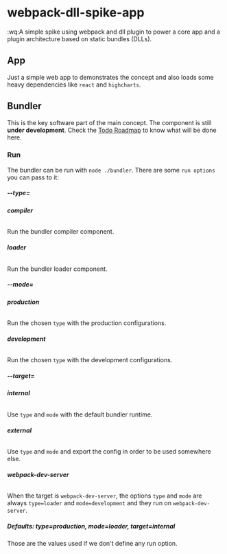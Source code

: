 # webpack-dll-spike-app

:wq:A simple spike using webpack and dll plugin to power a core app 
and a plugin architecture based on static bundles (DLLs).

## App

Just a simple web app to demonstrates the concept and also loads some 
heavy dependencies like `react` and `highcharts`.

## Bundler

This is the key software part of the main concept. The component is 
still **under development**. Check the [Todo Roadmap](TODO.md) to know what will 
be done here.

### Run 

The bundler can be run with `node ./bundler`. There are some `run options`
you can pass to it:

##### **--type=**

###### **compiler**
Run the bundler compiler component.

###### **loader**
Run the bundler loader component.


##### **--mode=**

###### **production**
Run the chosen `type` with the production configurations.

###### **development**
Run the chosen `type` with the development configurations.


##### **--target=**

###### **internal**
Use `type` and `mode` with the default bundler runtime.

###### **external**
Use `type` and `mode` and export the config in order to be 
used somewhere else.

###### **webpack-dev-server**

When the target is `webpack-dev-server`, the options `type` and `mode`
are always `type=loader` and `mode=development` and they run 
on `webpack-dev-server`.

##### **Defaults: type=production, mode=loader, target=internal**

Those are the values used if we don't define any run option.
